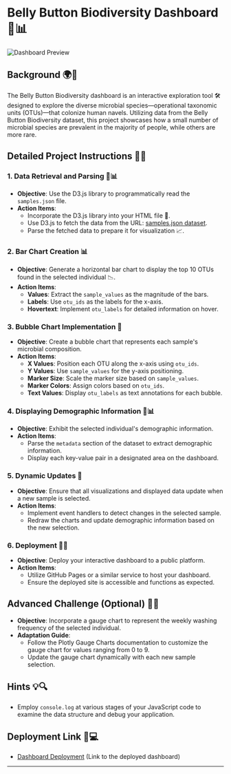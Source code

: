 # Belly Button Biodiversity Dashboard 🧫📊

![Dashboard Preview](dashboard_preview.png)

## Background 🌍🔬

The Belly Button Biodiversity dashboard is an interactive exploration tool 🛠️ designed to explore the diverse microbial species—operational taxonomic units (OTUs)—that colonize human navels. Utilizing data from the Belly Button Biodiversity dataset, this project showcases how a small number of microbial species are prevalent in the majority of people, while others are more rare.

## Detailed Project Instructions 📝✨

### 1. Data Retrieval and Parsing 📡📊
- **Objective**: Use the D3.js library to programmatically read the `samples.json` file.
- **Action Items**:
  - Incorporate the D3.js library into your HTML file 📄.
  - Use D3.js to fetch the data from the URL: [samples.json dataset](https://2u-data-curriculum-team.s3.amazonaws.com/dataviz-classroom/v1.1/14-Interactive-Web-Visualizations/02-Homework/samples.json).
  - Parse the fetched data to prepare it for visualization 📈.

### 2. Bar Chart Creation 📊
- **Objective**: Generate a horizontal bar chart to display the top 10 OTUs found in the selected individual 📉.
- **Action Items**:
  - **Values**: Extract the `sample_values` as the magnitude of the bars.
  - **Labels**: Use `otu_ids` as the labels for the x-axis.
  - **Hovertext**: Implement `otu_labels` for detailed information on hover.

### 3. Bubble Chart Implementation 🔵
- **Objective**: Create a bubble chart that represents each sample's microbial composition.
- **Action Items**:
  - **X Values**: Position each OTU along the x-axis using `otu_ids`.
  - **Y Values**: Use `sample_values` for the y-axis positioning.
  - **Marker Size**: Scale the marker size based on `sample_values`.
  - **Marker Colors**: Assign colors based on `otu_ids`.
  - **Text Values**: Display `otu_labels` as text annotations for each bubble.

### 4. Displaying Demographic Information 👤📊
- **Objective**: Exhibit the selected individual's demographic information.
- **Action Items**:
  - Parse the `metadata` section of the dataset to extract demographic information.
  - Display each key-value pair in a designated area on the dashboard.

### 5. Dynamic Updates 🔄
- **Objective**: Ensure that all visualizations and displayed data update when a new sample is selected.
- **Action Items**:
  - Implement event handlers to detect changes in the selected sample.
  - Redraw the charts and update demographic information based on the new selection.

### 6. Deployment 🚀🌐
- **Objective**: Deploy your interactive dashboard to a public platform.
- **Action Items**:
  - Utilize GitHub Pages or a similar service to host your dashboard.
  - Ensure the deployed site is accessible and functions as expected.

## Advanced Challenge (Optional) 🚀🔧
- **Objective**: Incorporate a gauge chart to represent the weekly washing frequency of the selected individual.
- **Adaptation Guide**:
  - Follow the Plotly Gauge Charts documentation to customize the gauge chart for values ranging from 0 to 9.
  - Update the gauge chart dynamically with each new sample selection.

## Hints 💡🔍
- Employ `console.log` at various stages of your JavaScript code to examine the data structure and debug your application.

## Deployment Link 🔗💻
- [Dashboard Deployment](https://jms5039.github.io/belly-button-challenge/) (Link to the deployed dashboard)
---
